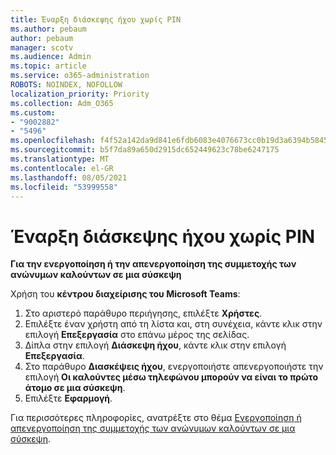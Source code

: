 ```yaml
---
title: Έναρξη διάσκεψης ήχου χωρίς PIN
ms.author: pebaum
author: pebaum
manager: scotv
ms.audience: Admin
ms.topic: article
ms.service: o365-administration
ROBOTS: NOINDEX, NOFOLLOW
localization_priority: Priority
ms.collection: Adm_O365
ms.custom:
- "9002882"
- "5496"
ms.openlocfilehash: f4f52a142da9d841e6fdb6083e4076673cc0b19d3a6394b58455c3f4f7580f5b
ms.sourcegitcommit: b5f7da89a650d2915dc652449623c78be6247175
ms.translationtype: MT
ms.contentlocale: el-GR
ms.lasthandoff: 08/05/2021
ms.locfileid: "53999558"
---
```

# <a name="start-an-audio-conference-without-a-pin"></a>Έναρξη διάσκεψης ήχου χωρίς PIN

**Για την ενεργοποίηση ή την απενεργοποίηση της συμμετοχής των ανώνυμων καλούντων σε μια σύσκεψη**

Χρήση του **κέντρου διαχείρισης του Microsoft Teams**:

1. Στο αριστερό παράθυρο περιήγησης, επιλέξτε **Χρήστες**.
2. Επιλέξτε έναν χρήστη από τη λίστα και, στη συνέχεια, κάντε κλικ στην επιλογή **Επεξεργασία** στο επάνω μέρος της σελίδας.
3. Δίπλα στην επιλογή **Διάσκεψη ήχου**, κάντε κλικ στην επιλογή **Επεξεργασία**.
4. Στο παράθυρο **Διασκέψεις ήχου**, ενεργοποιήστε απενεργοποιήστε την επιλογή **Οι καλούντες μέσω τηλεφώνου μπορούν να είναι το πρώτο άτομο σε μια σύσκεψη**.
5. Επιλέξτε **Εφαρμογή**.

Για περισσότερες πληροφορίες, ανατρέξτε στο θέμα [Ενεργοποίηση ή απενεργοποίηση της συμμετοχής των ανώνυμων καλούντων σε μια σύσκεψη](https://docs.microsoft.com/microsoftteams/start-an-audio-conference-over-the-phone-without-a-pin-in-teams).
